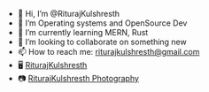 - 👋 Hi, I’m @RiturajKulshresth
- 👀 I’m Operating systems and OpenSource Dev
- 🌱 I’m currently learning MERN, Rust
- 💞️ I’m looking to collaborate on something new
- 📫 How to reach me: riturajkulshresth@gmail.com
-  🖥    [  RiturajKulshresth](https://riturajkulshresth.vercel.app/)
- 📷 [RiturajKulshresth Photography](https://riturajkulshresth-photography.vercel.app/)

<!---
RiturajKulshresth/RiturajKulshresth is a ✨ special ✨ repository because its `README.md` (this file) appears on your GitHub profile.
You can click the Preview link to take a look at your changes.
--->
